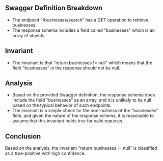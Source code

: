 ## Swagger Definition Breakdown
- The endpoint "/businesses/search" has a GET operation to retrieve businesses.
- The response schema includes a field called "businesses" which is an array of objects.

## Invariant
- The invariant is that "return.businesses != null" which means that the field "businesses" in the response should not be null.

## Analysis
- Based on the provided Swagger definition, the response schema does include the field "businesses" as an array, and it is unlikely to be null based on the typical behavior of such endpoints.
- The invariant is a simple check for the non-nullness of the "businesses" field, and given the nature of the response schema, it is reasonable to assume that this invariant holds true for valid requests.

## Conclusion
Based on the analysis, the invariant "return.businesses != null" is classified as a true-positive with high confidence.
